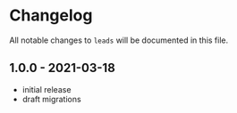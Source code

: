# Changelog

All notable changes to `leads` will be documented in this file.

## 1.0.0 - 2021-03-18

- initial release
- draft migrations
